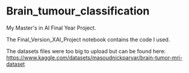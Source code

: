 # Brain_tumour_classification
My Master's in AI Final Year Project.

The Final_Version_XAI_Project notebook contains the code I used.

The datasets files were too big to upload but can be found here: https://www.kaggle.com/datasets/masoudnickparvar/brain-tumor-mri-dataset
